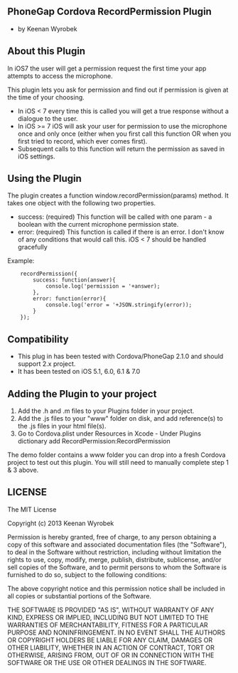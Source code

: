 ## PhoneGap Cordova RecordPermission Plugin ##
 * by Keenan Wyrobek

## About this Plugin ##
In iOS7 the user will get a permission request the first time your app attempts to access the microphone.

This plugin lets you ask for permission and find out if permission is given at the time of your choosing.
 * In iOS < 7  every time this is called you will get a true response without a dialogue to the user.
 * In iOS >= 7 iOS will ask your user for permission to use the microphone once and only once (either when you first call this function OR when you first tried to record, which ever comes first). 
 * Subsequent calls to this function will return the permission as saved in iOS settings.

## Using the Plugin ##

The plugin creates a function window.recordPermission(params) method. It takes one object with the following two properties.
 * success: (required) This function will be called with one param - a boolean with the current microphone permission state.
 * error: (required) This function is called if there is an error. I don't know of any conditions that would call this. iOS < 7 should be handled gracefully

Example:

		recordPermission({
			success: function(answer){
				console.log('permission = '+answer);
			},
			error: function(error){
				console.log('error = '+JSON.stringify(error));
			}
		});


## Compatibility ##

 * This plug in has been tested with Cordova/PhoneGap 2.1.0 and should support 2.x project.
 * It has been tested on iOS 5.1, 6.0, 6.1 & 7.0

## Adding the Plugin to your project ##

1. Add the .h and .m files to your Plugins folder in your project.
2. Add the .js files to your "www" folder on disk, and add reference(s) to the .js files in your html file(s).
3. Go to Cordova.plist under Resources in Xcode - Under Plugins dictionary add RecordPermission:RecordPermission

The demo folder contains a www folder you can drop into a fresh Cordova project to test out this plugin. You will still need to manually complete step 1 & 3 above.

## LICENSE ##

The MIT License

Copyright (c) 2013 Keenan Wyrobek

Permission is hereby granted, free of charge, to any person obtaining a copy of this software and associated documentation files (the "Software"), to deal in the Software without restriction, including without limitation the rights to use, copy, modify, merge, publish, distribute, sublicense, and/or sell copies of the Software, and to permit persons to whom the Software is furnished to do so, subject to the following conditions:

The above copyright notice and this permission notice shall be included in all copies or substantial portions of the Software.

THE SOFTWARE IS PROVIDED "AS IS", WITHOUT WARRANTY OF ANY KIND, EXPRESS OR IMPLIED, INCLUDING BUT NOT LIMITED TO THE WARRANTIES OF MERCHANTABILITY, FITNESS FOR A PARTICULAR PURPOSE AND NONINFRINGEMENT. IN NO EVENT SHALL THE AUTHORS OR COPYRIGHT HOLDERS BE LIABLE FOR ANY CLAIM, DAMAGES OR OTHER LIABILITY, WHETHER IN AN ACTION OF CONTRACT, TORT OR OTHERWISE, ARISING FROM, OUT OF OR IN CONNECTION WITH THE SOFTWARE OR THE USE OR OTHER DEALINGS IN THE SOFTWARE.

